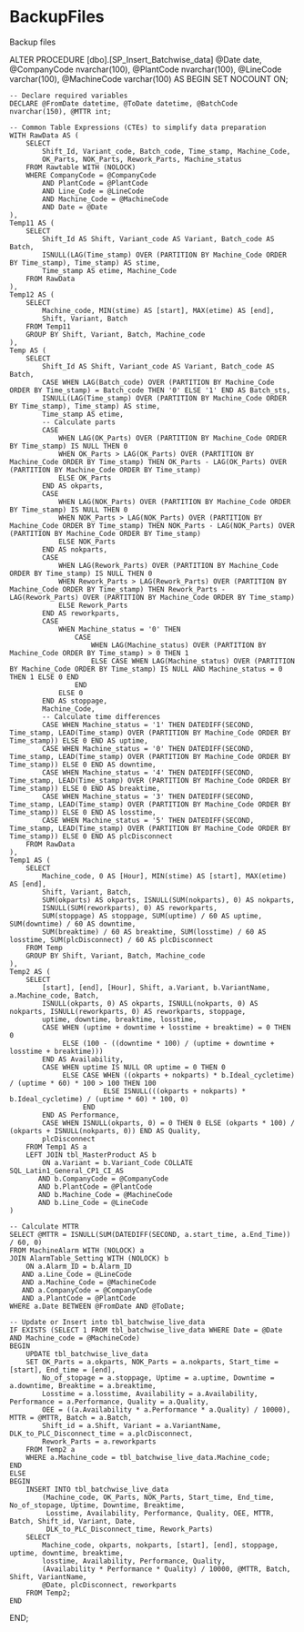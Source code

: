 # BackupFiles
Backup files



ALTER PROCEDURE [dbo].[SP_Insert_Batchwise_data]
    @Date date,
    @CompanyCode nvarchar(100),
    @PlantCode nvarchar(100),
    @LineCode varchar(100),
    @MachineCode varchar(100)
AS
BEGIN
    SET NOCOUNT ON;

    -- Declare required variables
    DECLARE @FromDate datetime, @ToDate datetime, @BatchCode nvarchar(150), @MTTR int;

    -- Common Table Expressions (CTEs) to simplify data preparation
    WITH RawData AS (
        SELECT 
            Shift_Id, Variant_code, Batch_code, Time_stamp, Machine_Code,
            OK_Parts, NOK_Parts, Rework_Parts, Machine_status
        FROM Rawtable WITH (NOLOCK)
        WHERE CompanyCode = @CompanyCode 
            AND PlantCode = @PlantCode 
            AND Line_Code = @LineCode
            AND Machine_Code = @MachineCode 
            AND Date = @Date
    ),
    Temp11 AS (
        SELECT 
            Shift_Id AS Shift, Variant_code AS Variant, Batch_code AS Batch,
            ISNULL(LAG(Time_stamp) OVER (PARTITION BY Machine_Code ORDER BY Time_stamp), Time_stamp) AS stime,
            Time_stamp AS etime, Machine_Code
        FROM RawData
    ),
    Temp12 AS (
        SELECT 
            Machine_code, MIN(stime) AS [start], MAX(etime) AS [end],
            Shift, Variant, Batch
        FROM Temp11
        GROUP BY Shift, Variant, Batch, Machine_code
    ),
    Temp AS (
        SELECT 
            Shift_Id AS Shift, Variant_code AS Variant, Batch_code AS Batch,
            CASE WHEN LAG(Batch_code) OVER (PARTITION BY Machine_Code ORDER BY Time_stamp) = Batch_code THEN '0' ELSE '1' END AS Batch_sts,
            ISNULL(LAG(Time_stamp) OVER (PARTITION BY Machine_Code ORDER BY Time_stamp), Time_stamp) AS stime,
            Time_stamp AS etime,
            -- Calculate parts
            CASE 
                WHEN LAG(OK_Parts) OVER (PARTITION BY Machine_Code ORDER BY Time_stamp) IS NULL THEN 0
                WHEN OK_Parts > LAG(OK_Parts) OVER (PARTITION BY Machine_Code ORDER BY Time_stamp) THEN OK_Parts - LAG(OK_Parts) OVER (PARTITION BY Machine_Code ORDER BY Time_stamp)
                ELSE OK_Parts
            END AS okparts,
            CASE 
                WHEN LAG(NOK_Parts) OVER (PARTITION BY Machine_Code ORDER BY Time_stamp) IS NULL THEN 0
                WHEN NOK_Parts > LAG(NOK_Parts) OVER (PARTITION BY Machine_Code ORDER BY Time_stamp) THEN NOK_Parts - LAG(NOK_Parts) OVER (PARTITION BY Machine_Code ORDER BY Time_stamp)
                ELSE NOK_Parts
            END AS nokparts,
            CASE 
                WHEN LAG(Rework_Parts) OVER (PARTITION BY Machine_Code ORDER BY Time_stamp) IS NULL THEN 0
                WHEN Rework_Parts > LAG(Rework_Parts) OVER (PARTITION BY Machine_Code ORDER BY Time_stamp) THEN Rework_Parts - LAG(Rework_Parts) OVER (PARTITION BY Machine_Code ORDER BY Time_stamp)
                ELSE Rework_Parts
            END AS reworkparts,
            CASE 
                WHEN Machine_status = '0' THEN 
                    CASE 
                        WHEN LAG(Machine_status) OVER (PARTITION BY Machine_Code ORDER BY Time_stamp) > 0 THEN 1
                        ELSE CASE WHEN LAG(Machine_status) OVER (PARTITION BY Machine_Code ORDER BY Time_stamp) IS NULL AND Machine_status = 0 THEN 1 ELSE 0 END
                    END
                ELSE 0
            END AS stoppage,
            Machine_Code,
            -- Calculate time differences
            CASE WHEN Machine_status = '1' THEN DATEDIFF(SECOND, Time_stamp, LEAD(Time_stamp) OVER (PARTITION BY Machine_Code ORDER BY Time_stamp)) ELSE 0 END AS uptime,
            CASE WHEN Machine_status = '0' THEN DATEDIFF(SECOND, Time_stamp, LEAD(Time_stamp) OVER (PARTITION BY Machine_Code ORDER BY Time_stamp)) ELSE 0 END AS downtime,
            CASE WHEN Machine_status = '4' THEN DATEDIFF(SECOND, Time_stamp, LEAD(Time_stamp) OVER (PARTITION BY Machine_Code ORDER BY Time_stamp)) ELSE 0 END AS breaktime,
            CASE WHEN Machine_status = '3' THEN DATEDIFF(SECOND, Time_stamp, LEAD(Time_stamp) OVER (PARTITION BY Machine_Code ORDER BY Time_stamp)) ELSE 0 END AS losstime,
            CASE WHEN Machine_status = '5' THEN DATEDIFF(SECOND, Time_stamp, LEAD(Time_stamp) OVER (PARTITION BY Machine_Code ORDER BY Time_stamp)) ELSE 0 END AS plcDisconnect
        FROM RawData
    ),
    Temp1 AS (
        SELECT 
            Machine_code, 0 AS [Hour], MIN(stime) AS [start], MAX(etime) AS [end],
            Shift, Variant, Batch,
            SUM(okparts) AS okparts, ISNULL(SUM(nokparts), 0) AS nokparts,
            ISNULL(SUM(reworkparts), 0) AS reworkparts,
            SUM(stoppage) AS stoppage, SUM(uptime) / 60 AS uptime, SUM(downtime) / 60 AS downtime,
            SUM(breaktime) / 60 AS breaktime, SUM(losstime) / 60 AS losstime, SUM(plcDisconnect) / 60 AS plcDisconnect
        FROM Temp
        GROUP BY Shift, Variant, Batch, Machine_code
    ),
    Temp2 AS (
        SELECT 
            [start], [end], [Hour], Shift, a.Variant, b.VariantName, a.Machine_code, Batch,
            ISNULL(okparts, 0) AS okparts, ISNULL(nokparts, 0) AS nokparts, ISNULL(reworkparts, 0) AS reworkparts, stoppage,
            uptime, downtime, breaktime, losstime,
            CASE WHEN (uptime + downtime + losstime + breaktime) = 0 THEN 0 
                 ELSE (100 - ((downtime * 100) / (uptime + downtime + losstime + breaktime)))
            END AS Availability,
            CASE WHEN uptime IS NULL OR uptime = 0 THEN 0
                 ELSE CASE WHEN ((okparts + nokparts) * b.Ideal_cycletime) / (uptime * 60) * 100 > 100 THEN 100
                           ELSE ISNULL(((okparts + nokparts) * b.Ideal_cycletime) / (uptime * 60) * 100, 0)
                      END
            END AS Performance,
            CASE WHEN ISNULL(okparts, 0) = 0 THEN 0 ELSE (okparts * 100) / (okparts + ISNULL(nokparts, 0)) END AS Quality,
            plcDisconnect
        FROM Temp1 AS a
        LEFT JOIN tbl_MasterProduct AS b 
            ON a.Variant = b.Variant_Code COLLATE SQL_Latin1_General_CP1_CI_AS
           AND b.CompanyCode = @CompanyCode 
           AND b.PlantCode = @PlantCode 
           AND b.Machine_Code = @MachineCode 
           AND b.Line_Code = @LineCode
    )

    -- Calculate MTTR
    SELECT @MTTR = ISNULL(SUM(DATEDIFF(SECOND, a.start_time, a.End_Time)) / 60, 0)
    FROM MachineAlarm WITH (NOLOCK) a
    JOIN AlarmTable_Setting WITH (NOLOCK) b 
        ON a.Alarm_ID = b.Alarm_ID
       AND a.Line_Code = @LineCode 
       AND a.Machine_Code = @MachineCode 
       AND a.CompanyCode = @CompanyCode 
       AND a.PlantCode = @PlantCode
    WHERE a.Date BETWEEN @FromDate AND @ToDate;

    -- Update or Insert into tbl_batchwise_live_data
    IF EXISTS (SELECT 1 FROM tbl_batchwise_live_data WHERE Date = @Date AND Machine_code = @MachineCode)
    BEGIN
        UPDATE tbl_batchwise_live_data
        SET OK_Parts = a.okparts, NOK_Parts = a.nokparts, Start_time = [start], End_time = [end],
            No_of_stopage = a.stoppage, Uptime = a.uptime, Downtime = a.downtime, Breaktime = a.breaktime,
            Losstime = a.losstime, Availability = a.Availability, Performance = a.Performance, Quality = a.Quality,
            OEE = ((a.Availability * a.Performance * a.Quality) / 10000), MTTR = @MTTR, Batch = a.Batch,
            Shift_id = a.Shift, Variant = a.VariantName, DLK_to_PLC_Disconnect_time = a.plcDisconnect,
            Rework_Parts = a.reworkparts
        FROM Temp2 a
        WHERE a.Machine_code = tbl_batchwise_live_data.Machine_code;
    END
    ELSE
    BEGIN
        INSERT INTO tbl_batchwise_live_data
            (Machine_code, OK_Parts, NOK_Parts, Start_time, End_time, No_of_stopage, Uptime, Downtime, Breaktime, 
             Losstime, Availability, Performance, Quality, OEE, MTTR, Batch, Shift_id, Variant, Date, 
             DLK_to_PLC_Disconnect_time, Rework_Parts)
        SELECT 
            Machine_code, okparts, nokparts, [start], [end], stoppage, uptime, downtime, breaktime, 
            losstime, Availability, Performance, Quality, 
            (Availability * Performance * Quality) / 10000, @MTTR, Batch, Shift, VariantName, 
            @Date, plcDisconnect, reworkparts
        FROM Temp2;
    END
END;
